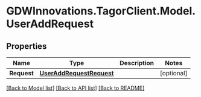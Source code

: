 # GDWInnovations.TagorClient.Model.UserAddRequest

## Properties

Name | Type | Description | Notes
------------ | ------------- | ------------- | -------------
**Request** | [**UserAddRequestRequest**](UserAddRequestRequest.md) |  | [optional] 

[[Back to Model list]](../README.md#documentation-for-models) [[Back to API list]](../README.md#documentation-for-api-endpoints) [[Back to README]](../README.md)

